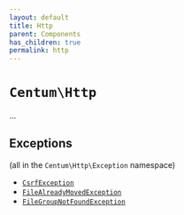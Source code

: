 ```yaml
---
layout: default
title: Http
parent: Components
has_children: true
permalink: http
---
```




# `Centum\Http`

...



## Exceptions

(all in the `Centum\Http\Exception` namespace)

- [`CsrfException`](https://github.com/SidRoberts/centum/blob/development/src/Http/Exception/CsrfException.php)
- [`FileAlreadyMovedException`](https://github.com/SidRoberts/centum/blob/development/src/Http/Exception/FileAlreadyMovedException.php)
- [`FileGroupNotFoundException`](https://github.com/SidRoberts/centum/blob/development/src/Http/Exception/FileGroupNotFoundException.php)
